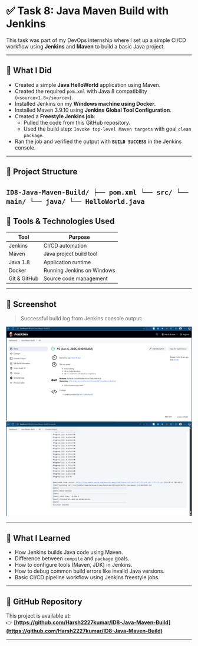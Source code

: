 # ✅ Task 8: Java Maven Build with Jenkins

This task was part of my DevOps internship where I set up a simple CI/CD workflow using **Jenkins** and **Maven** to build a basic Java project.

---

## 🚀 What I Did

- Created a simple **Java HelloWorld** application using Maven.
- Created the required `pom.xml` with Java 8 compatibility (`<source>1.8</source>`).
- Installed Jenkins on my **Windows machine using Docker**.
- Installed Maven 3.9.10 using **Jenkins Global Tool Configuration**.
- Created a **Freestyle Jenkins job**:
  - Pulled the code from this GitHub repository.
  - Used the build step: `Invoke top-level Maven targets` with goal `clean package`.
- Ran the job and verified the output with **`BUILD SUCCESS`** in the Jenkins console.

---

## 📂 Project Structure
`
ID8-Java-Maven-Build/
├── pom.xml
└── src/
└── main/
└── java/
└── HelloWorld.java
`
---

## 🧪 Tools & Technologies Used

| Tool       | Purpose                        |
|------------|--------------------------------|
| Jenkins    | CI/CD automation               |
| Maven      | Java project build tool        |
| Java 1.8   | Application runtime             |
| Docker     | Running Jenkins on Windows     |
| Git & GitHub | Source code management       |

---

## 📸 Screenshot

> Successful build log from Jenkins console output:

![Build Success](Screenshot1.png)
![Build Success](Screenshot2.png)

---

## 🧠 What I Learned

- How Jenkins builds Java code using Maven.
- Difference between `compile` and `package` goals.
- How to configure tools (Maven, JDK) in Jenkins.
- How to debug common build errors like invalid Java versions.
- Basic CI/CD pipeline workflow using Jenkins freestyle jobs.

---

## 🔗 GitHub Repository

This project is available at:  
👉 **[https://github.com/Harsh2227kumar/ID8-Java-Maven-Build](https://github.com/Harsh2227kumar/ID8-Java-Maven-Build)**

---
